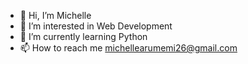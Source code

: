 - 👋 Hi, I’m Michelle
- 👀 I’m interested in Web Development
- 🌱 I’m currently learning Python
- 📫 How to reach me michellearumemi26@gmail.com
<!---
MichelleArumemi/MichelleArumemi is a ✨ special ✨ repository because its `README.md` (this file) appears on your GitHub profile.
You can click the Preview link to take a look at your changes.
--->
